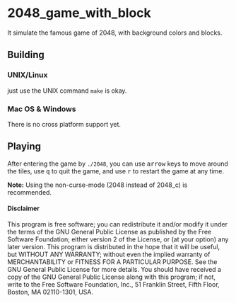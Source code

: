2048_game_with_block
====================
It simulate the famous game of 2048, with background colors and blocks.

Building
--------
### UNIX/Linux
just use the UNIX command `make` is okay.

### Mac OS & Windows
There is no cross platform support yet.

Playing
-------
After entering the game by `./2048`, you can use <kbd>arrow</kbd> keys to move around the tiles, use <kbd>q</kbd> to quit the game, and use <kbd>r</kbd> to restart the game at any time.

**Note:** Using the non-curse-mode (2048 instead of 2048_c) is recommended.


#### Disclaimer
This program is free software; you can redistribute it and/or modify it under the terms of the GNU General Public License as published by the Free Software Foundation; either version 2 of the License, or (at your option) any later version.
This program is distributed in the hope that it will be useful, but WITHOUT ANY WARRANTY; without even the implied warranty of MERCHANTABILITY or FITNESS FOR A PARTICULAR PURPOSE. See the GNU General Public License for more details.
You should have received a copy of the GNU General Public License along with this program; if not, write to the Free Software Foundation, Inc., 51 Franklin Street, Fifth Floor, Boston, MA 02110-1301, USA.
